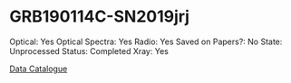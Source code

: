 # GRB190114C-SN2019jrj

Optical: Yes
Optical Spectra: Yes
Radio: Yes
Saved on Papers?: No
State: Unprocessed
Status: Completed
Xray: Yes

[Data Catalogue](GRB190114C-SN2019jrj%20ebba283107dc4c20b97d92aaea8c793c/Data%20Catalogue%203d2980a3acd74b2ea536c73173d9a577.csv)
